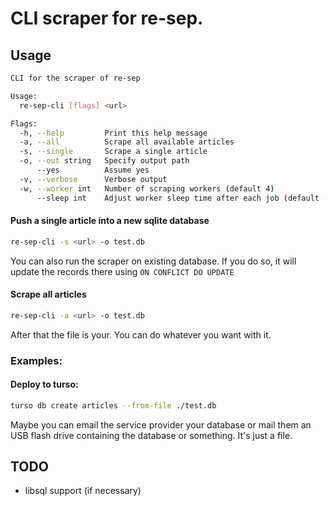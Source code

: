 # CLI scraper for re-sep.

## Usage
```sh
CLI for the scraper of re-sep

Usage:
  re-sep-cli [flags] <url>

Flags:
  -h, --help         Print this help message
  -a, --all          Scrape all available articles
  -s, --single       Scrape a single article
  -o, --out string   Specify output path
      --yes          Assume yes
  -v, --verbose      Verbose output
  -w, --worker int   Number of scraping workers (default 4)
      --sleep int    Adjust worker sleep time after each job (default -1)

```

#### Push a single article into a new sqlite database
```sh
re-sep-cli -s <url> -o test.db
```
You can also run the scraper on existing database. If you do so, it will update
the records there using `ON CONFLICT DO UPDATE`

#### Scrape all articles
```sh
re-sep-cli -a <url> -o test.db
```

After that the file is your. You can do whatever you want with it.

### Examples:
#### Deploy to turso:
```sh
turso db create articles --from-file ./test.db
```

Maybe you can email the service provider your database or mail them an USB
flash drive containing the database or something. It's just a file.


## TODO
- libsql support (if necessary)
